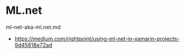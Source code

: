 # ML.net

ml-net-aka-ml.net.md

*   https://medium.com/rightpoint/using-ml-net-in-xamarin-projects-9d45618e72ad

